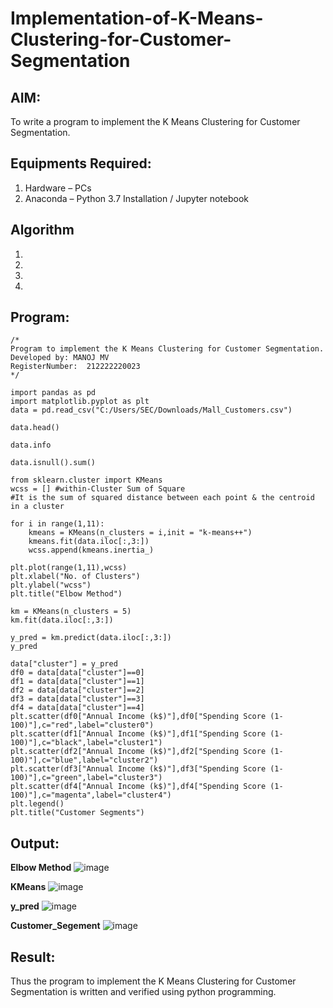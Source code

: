 # Implementation-of-K-Means-Clustering-for-Customer-Segmentation

## AIM:
To write a program to implement the K Means Clustering for Customer Segmentation.

## Equipments Required:
1. Hardware – PCs
2. Anaconda – Python 3.7 Installation / Jupyter notebook

## Algorithm
1. 
2. 
3. 
4. 

## Program:
```
/*
Program to implement the K Means Clustering for Customer Segmentation.
Developed by: MANOJ MV
RegisterNumber:  212222220023
*/

import pandas as pd
import matplotlib.pyplot as plt
data = pd.read_csv("C:/Users/SEC/Downloads/Mall_Customers.csv")

data.head()

data.info

data.isnull().sum()

from sklearn.cluster import KMeans
wcss = [] #within-Cluster Sum of Square
#It is the sum of squared distance between each point & the centroid in a cluster

for i in range(1,11):
    kmeans = KMeans(n_clusters = i,init = "k-means++")
    kmeans.fit(data.iloc[:,3:])
    wcss.append(kmeans.inertia_)

plt.plot(range(1,11),wcss)
plt.xlabel("No. of Clusters")
plt.ylabel("wcss")
plt.title("Elbow Method")

km = KMeans(n_clusters = 5)
km.fit(data.iloc[:,3:])

y_pred = km.predict(data.iloc[:,3:])
y_pred

data["cluster"] = y_pred
df0 = data[data["cluster"]==0]
df1 = data[data["cluster"]==1]
df2 = data[data["cluster"]==2]
df3 = data[data["cluster"]==3]
df4 = data[data["cluster"]==4]
plt.scatter(df0["Annual Income (k$)"],df0["Spending Score (1-100)"],c="red",label="cluster0")
plt.scatter(df1["Annual Income (k$)"],df1["Spending Score (1-100)"],c="black",label="cluster1")
plt.scatter(df2["Annual Income (k$)"],df2["Spending Score (1-100)"],c="blue",label="cluster2")
plt.scatter(df3["Annual Income (k$)"],df3["Spending Score (1-100)"],c="green",label="cluster3")
plt.scatter(df4["Annual Income (k$)"],df4["Spending Score (1-100)"],c="magenta",label="cluster4")
plt.legend()
plt.title("Customer Segments")
```

## Output:
**Elbow Method**
![image](https://github.com/user-attachments/assets/706fcc76-1617-4618-863a-5df91c57b306)

**KMeans**
![image](https://github.com/user-attachments/assets/4986e5cf-57c5-4431-b461-919487d47a14)

**y_pred**
![image](https://github.com/user-attachments/assets/87b27cbc-9342-47ab-aecf-e16a31c54b63)

**Customer_Segement**
![image](https://github.com/user-attachments/assets/7d22c89e-b6a3-4142-95fd-c8396f739f56)
## Result:
Thus the program to implement the K Means Clustering for Customer Segmentation is written and verified using python programming.

